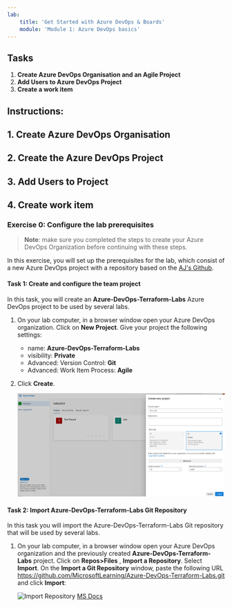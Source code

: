 ```yaml
---
lab:
    title: 'Get Started with Azure DevOps & Boards'
    module: 'Module 1: Azure DevOps basics'
---
```

## Tasks
1. **Create Azure DevOps Organisation and an Agile Project**
2. **Add Users to Azure DevOps Project**
3. **Create a work item**

## Instructions:
## 1. Create Azure DevOps Organisation 
## 2. Create the Azure DevOps Project 
## 3. Add Users to Project
## 4. Create work item 

### Exercise 0: Configure the lab prerequisites

> **Note**: make sure you completed the steps to create your Azure DevOps Organization before continuing with these steps.

In this exercise, you will set up the prerequisites for the lab, which consist of a new Azure DevOps project with a repository based on the [AJ's Github](https://github.com/Trainer-AJ/Azure-DevOps-Terraform-Labs).

#### Task 1:  Create and configure the team project

In this task, you will create an **Azure-DevOps-Terraform-Labs** Azure DevOps project to be used by several labs.

1. On your lab computer, in a browser window open your Azure DevOps organization. Click on **New Project**. Give your project the following settings:
    - name: **Azure-DevOps-Terraform-Labs**
    - visibility: **Private**
    - Advanced: Version Control: **Git**
    - Advanced: Work Item Process: **Agile**

2. Click **Create**.

    ![Create Project](images/create-project.png)

#### Task 2:  Import Azure-DevOps-Terraform-Labs Git Repository

In this task you will import the Azure-DevOps-Terraform-Labs Git repository that will be used by several labs.

1. On your lab computer, in a browser window open your Azure DevOps organization and the previously created **Azure-DevOps-Terraform-Labs** project. Click on **Repos>Files** , **Import a Repository**. Select **Import**. On the **Import a Git Repository** window, paste the following URL https://github.com/MicrosoftLearning/Azure-DevOps-Terraform-Labs.git  and click **Import**:

    ![Import Repository](images/import-repo.png)
[MS Docs](https://learn.microsoft.com/en-us/azure/devops/organizations/accounts/create-organization?toc=%2Fazure%2Fdevops%2Fget-started%2Ftoc.json&view=azure-devops#create-an-organization)

